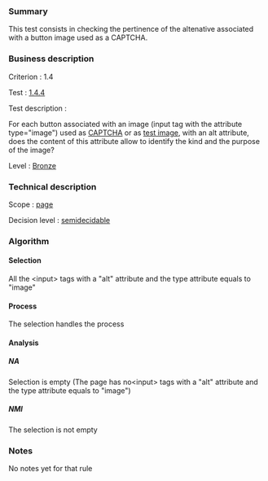 ### Summary

This test consists in checking the pertinence of the altenative
associated with a button image used as a CAPTCHA.

### Business description

Criterion : 1.4

Test : [1.4.4](http://www.accessiweb.org/index.php/accessiweb-22-english-version.html#test-1-4-4)

Test description :

For each button associated with an image (input tag with the attribute
type="image") used as
[CAPTCHA](http://www.braillenet.org/accessibilite/referentiel-aw21-en/glossaire.php#mcaptcha)
or as [test
image](http://www.braillenet.org/accessibilite/referentiel-aw21-en/glossaire.php#mImgTest),
with an alt attribute, does the content of this attribute allow to
identify the kind and the purpose of the image?

Level : [Bronze](/en/category/rules-design/accessiweb-11/level/bronze)

### Technical description

Scope : [page](/en/category/rules-design/accessiweb-11/scope/page)

Decision level :
[semidecidable](/en/category/rules-design/accessiweb-11/decision-level/semidecidable)

### Algorithm

#### Selection

All the <input\> tags with a "alt" attribute and the type attribute
equals to "image"

#### Process

The selection handles the process

#### Analysis

##### NA

Selection is empty (The page has no<input\> tags with a "alt" attribute
and the type attribute equals to "image")

##### NMI

The selection is not empty

### Notes

No notes yet for that rule
